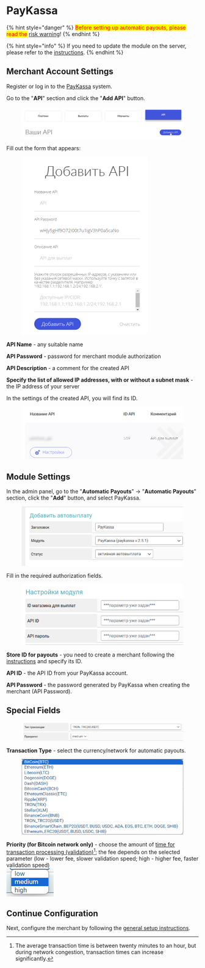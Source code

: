 # PayKassa

{% hint style="danger" %}
<mark style="color:red;">Before setting up automatic payouts, please read the</mark> [risk warning](https://premium.gitbook.io/main/en/basic-settings/merchants-and-auto-payments/avtovyplat/preduprezhdenie-o-riskakh)!
{% endhint %}

{% hint style="info" %}
If you need to update the module on the server, please refer to the [instructions](https://premium.gitbook.io/main/en/en/basic-settings/faq/updating-script-files-on-the-server/how-to-update-files-on-the-server#merchant-and-auto-payout-modules).
{% endhint %}

## Merchant Account Settings

Register or log in to the [PayKassa](https://paykassa.pro/) system.

Go to the "**API**" section and click the "**Add API**" button.

<figure><img src="../../../.gitbook/assets/image (1255)_eng.png" alt=""><figcaption></figcaption></figure>

Fill out the form that appears:

<figure><img src="../../../.gitbook/assets/image (1256)_eng.png" alt="" width="330"><figcaption></figcaption></figure>

**API Name** - any suitable name

**API Password** - password for merchant module authorization

**API Description** - a comment for the created API

**Specify the list of allowed IP addresses, with or without a subnet mask** - the IP address of your server

In the settings of the created API, you will find its ID.

<figure><img src="../../../.gitbook/assets/image (1257)_eng.png" alt=""><figcaption></figcaption></figure>

## **Module Settings**

In the admin panel, go to the "**Automatic Payouts**" -> "**Automatic Payouts**" section, click the "**Add**" button, and select PayKassa.

<figure><img src="../../../.gitbook/assets/image (1254)_eng.png" alt="" width="512"><figcaption></figcaption></figure>

Fill in the required authorization fields.

<figure><img src="../../../.gitbook/assets/image (1258)_eng.png" alt="" width="447"><figcaption></figcaption></figure>

**Store ID for payouts** - you need to create a merchant following the [instructions](https://premium.gitbook.io/main/en/basic-settings/merchants-and-auto-payments/merchants/paykassa#nastroiki-v-lichnom-kabinete-merchanta) and specify its ID.

**API ID** - the API ID from your PayKassa account.

**API Password** - the password generated by PayKassa when creating the merchant (API Password).

## Special Fields

<figure><img src="../../../.gitbook/assets/image (808)_eng.png" alt=""><figcaption></figcaption></figure>

**Transaction Type** - select the currency/network for automatic payouts.

<figure><img src="../../../.gitbook/assets/image (814)_eng.png" alt=""><figcaption></figcaption></figure>

**Priority (for Bitcoin network only)** - choose the amount of [time for transaction processing (validation)](#user-content-fn-1)[^1]; the fee depends on the selected parameter (low - lower fee, slower validation speed; high - higher fee, faster validation speed)\
![](<../../../.gitbook/assets/image (813)_eng.png>)

## Continue Configuration

Next, configure the merchant by following the [general setup instructions](https://premium.gitbook.io/main/en/basic-settings/merchants-and-auto-payments/auto-payments/obshie-nastroiki-merchantov-avtovyplat).

[^1]: The average transaction time is between twenty minutes to an hour, but during network congestion, transaction times can increase significantly.